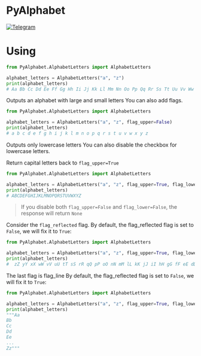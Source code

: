 # PyAlphabet
[![Telegram](https://img.shields.io/badge/telegram-channel-0088cc.svg)](https://t.me/ProgramsCreatorRu)

# Using

```python
from PyAlphabet.AlphabetLetters import AlphabetLetters

alphabet_letters = AlphabetLetters("a", "z")
print(alphabet_letters)
# Aa Bb Cc Dd Ee Ff Gg Hh Ii Jj Kk Ll Mm Nn Oo Pp Qq Rr Ss Tt Uu Vv Ww Xx Yy Zz
```
Outputs an alphabet with large and small letters
You can also add flags.


```python
from PyAlphabet.AlphabetLetters import AlphabetLetters

alphabet_letters = AlphabetLetters("a", "z", flag_upper=False)
print(alphabet_letters)
# a b c d e f g h i j k l m n o p q r s t u v w x y z
```
Outputs only lowercase letters
You can also disable the checkbox for lowercase letters.

Return capital letters back to `flag_upper=True`

```python
from PyAlphabet.AlphabetLetters import AlphabetLetters

alphabet_letters = AlphabetLetters("a", "z", flag_upper=True, flag_lower=False)
print(alphabet_letters)
# ABCDEFGHIJKLMNOPQRSTUVWXYZ
```

>If you disable both `flag_upper=False` and `flag_lower=False`, the response will return `None`

Consider the `flag_reflected` flag.
By default, the flag_reflected flag is set to `False`, we will fix it to `True`:

```python
from PyAlphabet.AlphabetLetters import AlphabetLetters

alphabet_letters = AlphabetLetters("a", "z", flag_upper=True, flag_lower=True, flag_reflected=True)
print(alphabet_letters)
#  zZ yY xX wW vV uU tT sS rR qQ pP oO nN mM lL kK jJ iI hH gG fF eE dD cC bB aA
```

The last flag is flag_line
By default, the flag_reflected flag is set to `False`, we will fix it to `True`:

```python
from PyAlphabet.AlphabetLetters import AlphabetLetters

alphabet_letters = AlphabetLetters("a", "z", flag_upper=True, flag_lower=True, flag_reflected=False, flag_line=True)
print(alphabet_letters)
"""Aa 
Bb
Cc
Dd
Ee
...
Zz"""
```